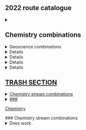 ## 2022 route catalogue

<details>
    <summary>
        <h2>Chemistry combinations</h2>
    </summary>
    
    Inorganic & Materials Chemistry
    <ul>
        <li><a href="url">+ Physics </a></li> 
        <li><a href="url">+ History, Philosophy and Social Studies of Science </a></li>
    </ul>
   Organic Chemistry
    <ul>
        <li><a href="url">+ Biomedical Sciences </a></li>
        <li><a href="url">+ Genetics, Evolution and Environment </a></li>
        <li><a href="url">+ Molecular and Cell Biology </a></li>
        <li><a href="url">+ Neuroscience and Psychology </a></li>
        <li><a href="url">+ History, Philosophy and Social Studies of Science </a></li>
    </ul>
   Physical Chemistry
   <ul>
        <li><a href="url">+ Astrophysics </a></li>
        <li><a href="url">+ Physics </a></li>
        <li><a href="url">+ Geophysical Sciences </a></li>  
        <li><a href="url">+ (Maths & Stats) </a></li>
        <li><a href="url">+ History, Philosophy and Social Studies of Science </a></li> 
  </ul>
</details>

<details>
    <summary>
        Geoscience combinations
    </summary>
  
  <li><a href="url"> + Genetics, Evolution and Environment</li>
  <li><a href="url"> + History, Philosophy and Social Studies of Science</li> 
  <li><a href="url"> + Physical Chemistry</li>
  <li><a href="url"> + Astrophysics</li>
  <li><a href="url"> + Physics</li>
  <li><a href="url"> + History, Philosophy and Social Studies of Science</li>
</details>

<details>
    <summary>
        <h2>Life Sciences combinations</h2>
    </summary>
    
    Biomedical Sciences
<li><a href="url"> + Organic Chemistry</li>
<li><a href="url"> + Medical Physics</li>
<li><a href="url"> + (Maths & Stats)</li>
<li><a href="url"> + History, Philosophy and Social Studies of Science</li>

    Genetics, Evolution and Environment

<li><a href="url"> + Organic Chemistry</li>
<li><a href="url"> + Earth and Environment</li>
<li><a href="url"> + (Maths and Stats)</li>
<li><a href="url"> + History, Philosophy and Social Studies of Science</li>

    Molecular and Cell Biology

<li><a href="url"> + Astrophysics</li>
<li><a href="url"> + Physics</li>
<li><a href="url"> + Organic Chemistry</li>
<li><a href="url"> + (Maths & Stats)</li>
<li><a href="url"> + History, Philosophy and Social Studies of Science</li>

    Neuroscience and Psychology

<li><a href="url"> + Organic Chemistry</li>
<li><a href="url"> + Medical Physics</li>
<li><a href="url"> + (Maths & Stats)</li>
<li><a href="url"> + History, Philosophy and Social Studies of Science</li>
</details>

<details>
  <summary>
      <h2>Mathematics and Statistics combinations</h2>
  </summary>
  
  <li><a href="url">  + Physical Chemistry</li>
  <li><a href="url">  + Biomedical Sciences</li>
  <li><a href="url">  + Genetics, Evolution and Environment</li>
  <li><a href="url"> + Molecular and Cell Biology</li>
 <li><a href="url">  + Neuroscience and Psychology</li>
  <li><a href="url">  + Physics</li>
  <li><a href="url">  + Astrophysics</li>
  
  NOTE: Maths & Stats can only be pursued as a minor stream - your other stream MUST be your major stream for year 3 (and year 4 if you stay for the MSci).

</details>

<details>
  <summary>
      <h2>Physics combinations</h2>
 </summary>

  * Astrophysics
  <li><a href="url"> + Physical Chemistry</li>
  <li><a href="url"> + Geophysical Sciences</li>
  <li><a href="url"> + Molecular and Cell Biology</li>
  <li><a href="url"> + History, Philosophy and Social Studies of Science</li>
  <li><a href="url"> + (Maths & Stats)</li>
  
      Physics 
  <li><a href="url"> + Inorganic and Materials Chemistry</li>
  <li><a href="url">  Physical Chemistry</li>
  *<li><a href="url">  + Geophysical Sciences</li>
  <li><a href="url">  + Molecular and Cell Biology</li>
  <li><a href="url">  + (Maths & Stats)</li>
  <li><a href="url">  + History, Philosophy and Social Studies of Science</li>
  <li><a href="url">  + Biomedical Sciences</li>
  <li><a href="url">  + Neuroscience and Psychology</li>
  <li><a href="url">  + History, Philosophy and Social Studies of Science</li>
  
</details>

<details>
  <summary>
      <h2>Science and Technology Studies combinations</h2>
  </summary>

  <li><a href="url">+ Inorganic & Materials Chemistry</li>
  <li><a href="url">+ Organic Chemistry</li>
 <li><a href="url">+ Physical Chemistry</li>
  <li><a href="url">+ Earth and Environment</li>
  <li><a href="url">+ Geophysical Sciences</li>
  <li><a href="url">+ Biomedical Sciences</li>
  <li><a href="url">+ Genetics, Evolution and Environment</li>
  <li><a href="url">+ Molecular and Cell Biology</li>
  <li><a href="url"> + Neuroscience and Psychology</li>
  <li><a href="url">+ Astrophysics</li>
  <li><a href="url">+ Physics</li>
  <li><a href="url">+ Medical Physics</li>
  
  
</details>



## TRASH SECTION

<details>
  <summary>Chemistry stream combinations</summary>
  Your content here...  
  
  > markup like blockquotes should even work on github!  
  
  more content here...
</details>

<details>
  <summary>###</summary>
  Your content here...
  > markup like blockquote's should even work on github!
  more content here...
</details>


[Chemistry](#CHM)
<div id="CHM"></div>
### Chemistry stream combinations
<details><summary>Does work</summary>  
[hi](https://hello.ca) 
</details>
